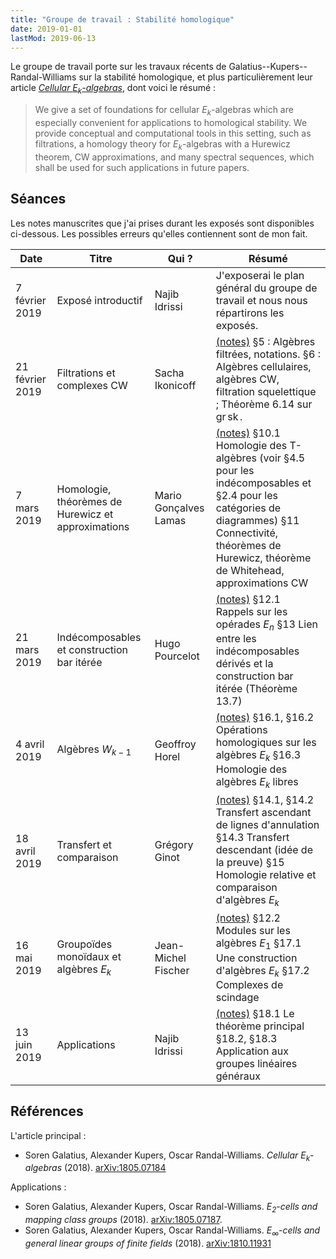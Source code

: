 ```yaml
---
title: "Groupe de travail : Stabilité homologique"
date: 2019-01-01
lastMod: 2019-06-13
---
```


Le groupe de travail porte sur les travaux récents de Galatius--Kupers--Randal-Williams sur la stabilité homologique, et plus particulièrement leur article [_Cellular $E_k$-algebras_](https://arxiv.org/abs/1805.07184), dont voici le résumé :

> We give a set of foundations for cellular $E_k$-algebras which are especially convenient for applications to homological stability. We provide conceptual and computational tools in this setting, such as filtrations, a homology theory for $E_k$-algebras with a Hurewicz theorem, CW approximations, and many spectral sequences, which shall be used for such applications in future papers.

## Séances

Les notes manuscrites que j'ai prises durant les exposés sont disponibles ci-dessous.
Les possibles erreurs qu'elles contiennent sont de mon fait.

| Date | Titre | Qui ? | Résumé |
|------|-------|-------|--------|
| 7 février 2019 | Exposé introductif | Najib Idrissi | J'exposerai le plan général du groupe de travail et nous nous répartirons les exposés. |
| 21 février 2019 | Filtrations et complexes CW | Sacha Ikonicoff | [(notes)](./E1-Filtrations-Algebres-CW.pdf) §5 : Algèbres filtrées, notations. §6 : Algèbres cellulaires, algèbres CW, filtration squelettique ; Théorème 6.14 sur $\operatorname{gr} \operatorname{sk}$. |
| 7 mars 2019 | Homologie, théorèmes de Hurewicz et approximations | Mario Gonçalves Lamas | [(notes)](./E2-Homologie-Hurewicz-Approximations.pdf) §10.1 Homologie des T-algèbres (voir §4.5 pour les indécomposables et §2.4 pour les catégories de diagrammes) §11 Connectivité, théorèmes de Hurewicz, théorème de Whitehead, approximations CW |
| 21 mars 2019 | Indécomposables et construction bar itérée | Hugo Pourcelot | [(notes)](./E3-Indecomposables-Bar-iteree.pdf) §12.1 Rappels sur les opérades $E_n$ §13 Lien entre les indécomposables dérivés et la construction bar itérée (Théorème 13.7) |
| 4 avril 2019 | Algèbres $W_{k-1}$ | Geoffroy Horel | [(notes)](./E4-Algebres-Wk.pdf) §16.1, §16.2 Opérations homologiques sur les algèbres $E_k$ §16.3 Homologie des algèbres $E_k$ libres |
| 18 avril 2019 | Transfert et comparaison | Grégory Ginot | [(notes)](./E5-Transfert-Comparaison.pdf) §14.1, §14.2 Transfert ascendant de lignes d'annulation §14.3 Transfert descendant (idée de la preuve) §15 Homologie relative et comparaison d'algèbres $E_k$ |
| 16 mai 2019 | Groupoïdes monoïdaux et algèbres $E_k$ | Jean-Michel Fischer | [(notes)](./E6-Groupoides-Algebres.pdf) §12.2 Modules sur les algèbres $E_1$ §17.1 Une construction d'algèbres $E_k$ §17.2 Complexes de scindage |
| 13 juin 2019 | Applications | Najib Idrissi | [(notes)](./FE7-Applications.pdf) §18.1 Le théorème principal §18.2, §18.3 Application aux groupes linéaires généraux |

## Références

L'article principal :

- Soren Galatius, Alexander Kupers, Oscar Randal-Williams. _Cellular $E_k$-algebras_ (2018). [arXiv:1805.07184](https://arxiv.org/abs/1805.07184)

Applications :

- Soren Galatius, Alexander Kupers, Oscar Randal-Williams. *$E_2$-cells and mapping class groups* (2018). [arXiv:1805.07187](https://arxiv.org/abs/1805.07187).
- Soren Galatius, Alexander Kupers, Oscar Randal-Williams. *$E_{\infty}$-cells and general linear groups of finite fields* (2018). [arXiv:1810.11931](https://arxiv.org/abs/1810.11931)
